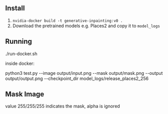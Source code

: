 ## Install
1. `nvidia-docker build -t generative-inpainting:v0 .`
2. Download the pretrained models e.g. Places2 and copy it to `model_logs`

## Running
./run-docker.sh

inside docker:

python3 test.py --image output/input.png --mask output/mask.png --output output/output.png --checkpoint_dir model_logs/release_places2_256

## Mask Image
value 255/255/255 indicates the mask, alpha is ignored